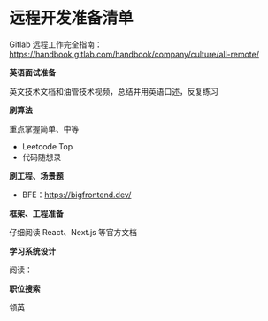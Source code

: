 # 远程开发准备清单

Gitlab 远程工作完全指南：https://handbook.gitlab.com/handbook/company/culture/all-remote/

**英语面试准备**

英文技术文档和油管技术视频，总结并用英语口述，反复练习

**刷算法**

重点掌握简单、中等

- Leetcode Top
- 代码随想录

**刷工程、场景题**

- BFE：https://bigfrontend.dev/

**框架、工程准备**

仔细阅读 React、Next.js 等官方文档

**学习系统设计**

阅读：

**职位搜索**

领英



